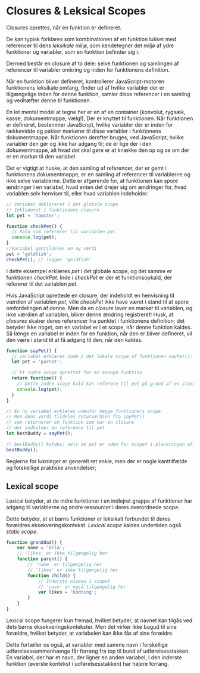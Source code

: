 # Closures & Leksical Scopes

Closures oprettes, når en funktion er defineret. 

De kan typisk forklares som kombinationen af ​​en funktion lukket med referencer til dens *leksikale* miljø, som kendetegner det miljø af ydre funktioner og variabler, som en funktion befinder sig i.

Dermed består en closure af to dele: selve funktionen og samlingen af ​​referencer til variabler omkring og inden for funktionens definition.

Når en funktion bliver defineret, kontrollerer JavaScript-motoren funktionens leksikale omfang, finder ud af hvilke variabler der er tilgængelige inden for denne funktion, samler disse referencer i en samling og vedhæfter denne til funktionen. 

En let mental model at tegne her er en af ​​en container (konvolut, rygsæk, kasse, dokumentmappe, vælg!), Der er knyttet til funktionen. Når funktionen er defineret, bestemmer JavaScript, hvilke variabler der er inden for rækkevidde og pakker markører til disse variabler i funktionens dokumentmappe. Når funktionen derefter bruges, ved JavaScript, hvilke variabler den gør og ikke har adgang til; de er lige der i den dokumentmappe, alt hvad det skal gøre er at knække den op og se om der er en markør til den variabel.

Det er vigtigt at huske, at den samling af referencer, der er gemt i funktionens dokumentmappe, er en samling af referencer til variablerne og ikke selve variablerne. Dette er afgørende for, at funktionen kan spore ændringer i en variabel, hvad enten det drejer sig om ændringer for, hvad variablen selv henviser til, eller hvad variablen indeholder.

```js
// Variabel deklareret i det globale scope
// Inkluderet i funktionens closure
let pet = 'hamster'; 

function checkPet() {
  // Kald som refererer til variablen pet
  console.log(pet);	
}
//Variabel gentildeles en ny værdi
pet = 'goldfish';	
checkPet(); // logger 'goldfish'
```
I dette eksempel erklæres *pet* i det globale scope, og det samme er funktionen *checkPet*. Inde i *checkPet* er der et funktionsopkald, der refererer til det variablen *pet*. 

Hvis JavaScript oprettede en closure, der indeholdt en henvisning til værdien af variablen *pet*, ville *checkPet* ikke have været i stand til at spore omfordelingen af denne. Men da en *closure* laver en markør til variablen, og ikke værdien af variablen, bliver denne ændring registreret!
Husk, at *closures* skaber deres referencer fra punktet i funktionens definition; det betyder ikke noget, om en variabel er i et scope, når denne funktion kaldes. Så længe en variabel er inden for en funktion, når den er bliver defineret, vil den være i stand til at få adgang til den, når den kaldes.
```js
function sayPet() {
  // variabel erklæres inde i det lokale scope af funktionen sayPet();
  let pet = 'parrot'; 

  // Et indre scope oprettet for en anonym funktion
  return function() {
    // Dette indre scope kald kan referere til pet på grund af en closure fordi at denne funktion indeholder en reference til variablen pet
    console.log(pet);	
  }						
}

// En ny variabel erklæres udenfor begge funktioners scope
// Men dens værdi tildeles returværdien fra sayPet()
// som returnerer en funktion som har en closure 
// der indholder en reference til pet
let bestBuddy = sayPet();		

// bestBuddy() kaldes; selv om pet er uden for scopet i placeringen af kaldet, findes den i scopet for definationen	
bestBuddy();
```
Reglerne for lukninger er generelt ret enkle, men der er nogle kanttilfælde og forskellige praktiske anvendelser; 

## Lexical scope

Lexical betyder, at de indre funktioner i en indlejret gruppe af funktioner har adgang til variablerne og andre ressourcer i deres overordnede scope. 

Dette betyder, at et barns funktioner er leksikalt forbundet til deres forældres eksekveringskontekst. *Lexical scope* kaldes undertiden også *static scope*.

```javascript
function granddad() {
    var name = 'Orla';
    // 'likes' er ikke tilgængelig her
    function parent() {
        // 'name' er tilgængelig her
        // 'likes' er ikke tilgængelig her
        function child() {
            // Inderste niveau i scopet
            // 'navn' er også tilgængelig her
            var likes = 'Kodning';
        }
    }
}
```
Lexical scope fungerer kun fremad, hvilket betyder, at navnet kan tilgås ved dets børns eksekveringskontekster. Men det virker ikke bagud til sine forældre, hvilket betyder, at variabelen kan ikke fås af sine forældre.

Dette fortæller os også, at variabler med samme navn i forskellige udførelsessammenhænge får forrang fra top til bund af udførelsesstakken. En variabel, der har et navn, der ligner en anden variabel, i den inderste funktion (øverste kontekst i udførelsesstakken) har højere forrang.
